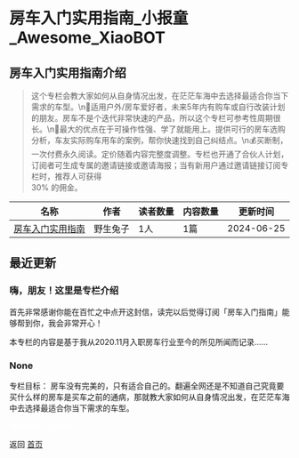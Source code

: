 # 房车入门实用指南_小报童_Awesome_XiaoBOT

## 房车入门实用指南介绍
> 这个专栏会教大家如何从自身情况出发，在茫茫车海中去选择最适合你当下需求的车型。\n🙋适用户外/房车爱好者，未来5年内有购车或自行改装计划的朋友。房车不是个迭代非常快速的产品，所以这个专栏可参考性周期很长。\n🌟最大的优点在于可操作性强、学了就能用上。提供可行的房车选购分析，车友实际购车用车的案例，帮你快速找到自己纠结点。\n💰买断制，一次付费永久阅读。定价随着内容完整度调整。专栏也开通了合伙人计划，订阅者可生成专属的邀请链接或邀请海报；当有新用户通过邀请链接订阅专栏时，推荐人可获得  
30% 的佣金。  
  


|名称|作者|读者数量|内容数量|更新时间|
|---|---|---|---|---|
|[房车入门实用指南](https://xiaobot.net/p/RV2024?refer=0b133df9-27dc-423b-8101-639049001c13)|野生兔子|1人|1篇|2024-06-25|

## 最近更新
### 嗨，朋友！这里是专栏介绍

首先非常感谢你能在百忙之中点开这封信，读完以后觉得订阅「房车入门指南」能够帮到你，我会非常开心！

本专栏的内容是基于我从2020.11月入职房车行业至今的所见所闻而记录......

### None

专栏目标：
房车没有完美的，只有适合自己的。翻遍全网还是不知道自己究竟要买什么样的房车是买车之前的通病，那就教大家如何从自身情况出发，在茫茫车海中去选择最适合你当下需求的车型。


<a href="https://github.com/Reno9527/awesome-xiaobot" style="color: white; text-decoration: none;">awesome-xiaobot</a>

返回 [首页](../README.md)
